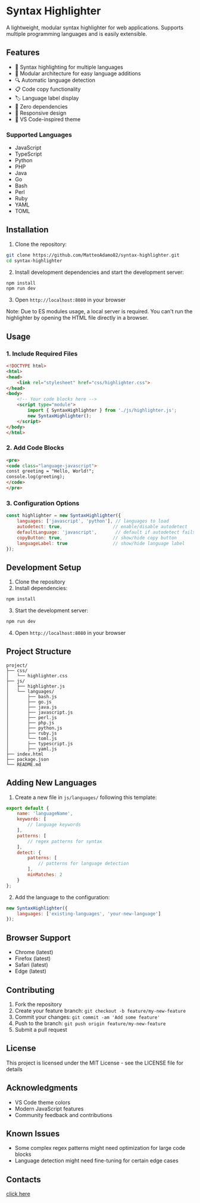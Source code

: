 # Syntax Highlighter

A lightweight, modular syntax highlighter for web applications. Supports multiple programming languages and is easily extensible.

## Features

- 🎨 Syntax highlighting for multiple languages
- 🔌 Modular architecture for easy language additions
- 🔍 Automatic language detection
- 📋 Code copy functionality
- 🏷 Language label display
- 🎯 Zero dependencies
- 📱 Responsive design
- 🌈 VS Code-inspired theme

### Supported Languages

- JavaScript
- TypeScript
- Python
- PHP
- Java
- Go
- Bash
- Perl
- Ruby
- YAML
- TOML

## Installation

1. Clone the repository:
```bash
git clone https://github.com/MatteoAdamo82/syntax-highlighter.git
cd syntax-highlighter
```

2. Install development dependencies and start the development server:
```bash
npm install
npm run dev
```

3. Open `http://localhost:8080` in your browser

Note: Due to ES modules usage, a local server is required. You can't run the highlighter by opening the HTML file directly in a browser.

## Usage

### 1. Include Required Files

```html
<!DOCTYPE html>
<html>
<head>
    <link rel="stylesheet" href="css/highlighter.css">
</head>
<body>
    <!-- Your code blocks here -->
    <script type="module">
        import { SyntaxHighlighter } from './js/highlighter.js';
        new SyntaxHighlighter();
    </script>
</body>
</html>
```

### 2. Add Code Blocks

```html
<pre>
<code class="language-javascript">
const greeting = "Hello, World!";
console.log(greeting);
</code>
</pre>
```

### 3. Configuration Options

```javascript
const highlighter = new SyntaxHighlighter({
    languages: ['javascript', 'python'], // languages to load
    autodetect: true,                   // enable/disable autodetect
    defaultLanguage: 'javascript',       // default if autodetect fails
    copyButton: true,                   // show/hide copy button
    languageLabel: true                 // show/hide language label
});
```

## Development Setup

1. Clone the repository
2. Install dependencies:
```bash
npm install
```

3. Start the development server:
```bash
npm run dev
```

4. Open `http://localhost:8080` in your browser

## Project Structure

```
project/
├── css/
│   └── highlighter.css
├── js/
│   ├── highlighter.js
│   └── languages/
│       ├── bash.js
│       ├── go.js
│       ├── java.js
│       ├── javascript.js
│       ├── perl.js
│       ├── php.js
│       ├── python.js
│       ├── ruby.js
│       └── toml.js
│       ├── typescript.js
│       ├── yaml.js
├── index.html
├── package.json
└── README.md
```

## Adding New Languages

1. Create a new file in `js/languages/` following this template:

```javascript
export default {
    name: 'languageName',
    keywords: [
        // language keywords
    ],
    patterns: [
        // regex patterns for syntax
    ],
    detect: {
        patterns: [
            // patterns for language detection
        ],
        minMatches: 2
    }
};
```

2. Add the language to the configuration:

```javascript
new SyntaxHighlighter({
    languages: ['existing-languages', 'your-new-language']
});
```

## Browser Support

- Chrome (latest)
- Firefox (latest)
- Safari (latest)
- Edge (latest)

## Contributing

1. Fork the repository
2. Create your feature branch: `git checkout -b feature/my-new-feature`
3. Commit your changes: `git commit -am 'Add some feature'`
4. Push to the branch: `git push origin feature/my-new-feature`
5. Submit a pull request

## License

This project is licensed under the MIT License - see the LICENSE file for details

## Acknowledgments

- VS Code theme colors
- Modern JavaScript features
- Community feedback and contributions

## Known Issues

- Some complex regex patterns might need optimization for large code blocks
- Language detection might need fine-tuning for certain edge cases

## Contacts
[click here](https://www.mautoblog.com/contatti)